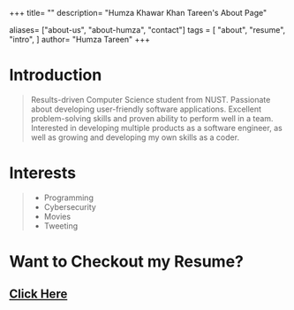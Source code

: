 +++
title= ""
description= "Humza Khawar Khan Tareen's About Page"

aliases= ["about-us", "about-humza", "contact"]
tags = [
    "about",
    "resume",
    "intro",
]
author= "Humza Tareen"
+++

# Introduction

> Results-driven Computer Science student from NUST. Passionate about developing user-friendly software
> applications. Excellent problem-solving skills and proven ability to perform well in a team. Interested in
> developing multiple products as a software engineer, as well as growing and developing my own skills as a
> coder.

# Interests

> - Programming
> - Cybersecurity
> - Movies
> - Tweeting

# Want to Checkout my Resume?

## [Click Here](/resume)
